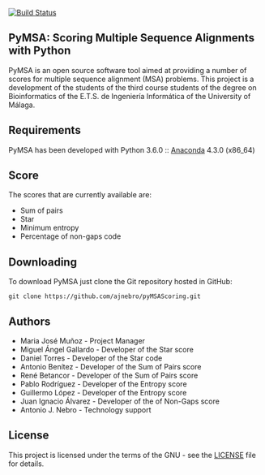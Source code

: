 [![Build Status](https://travis-ci.org/ajnebro/pyMSAScoring.svg?branch=master)](https://travis-ci.org/ajnebro/pyMSAScoring)

## PyMSA: Scoring Multiple Sequence Alignments with Python

PyMSA is an open source software tool aimed at providing a number of scores for
multiple sequence alignment (MSA) problems. This project is a development of the students of the
third course students of the degree on Bioinformatics of the E.T.S. de Ingeniería Informática 
of the University of Málaga.

## Requirements
PyMSA has been developed with Python 3.6.0 :: [Anaconda](https://www.continuum.io) 4.3.0 (x86_64)

## Score
The scores that are currently available  are:
* Sum of pairs
* Star
* Minimum entropy
* Percentage of non-gaps code


## Downloading
To download PyMSA just clone the Git repository hosted in GitHub:
```
git clone https://github.com/ajnebro/pyMSAScoring.git
```

## Authors
* Maria José Muñoz - Project Manager
* Miguel Ángel Gallardo - Developer of the Star score
* Daniel Torres - Developer of the Star code
* Antonio Benítez - Developer of the Sum of Pairs score
* René Betancor - Developer of the Sum of Pairs score
* Pablo Rodríguez - Developer of the Entropy score
* Guillermo López - Developer of the Entropy score
* Juan Ignacio Álvarez - Developer of the of Non-Gaps score
* Antonio J. Nebro - Technology support

## License
This project is licensed under the terms of the GNU - see the [LICENSE](https://github.com/ajnebro/pyMSAScoring/blob/master/LICENSE) file for details.
